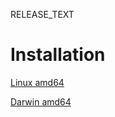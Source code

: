 RELEASE_TEXT

# Installation

[Linux amd64](https://dl.bintray.com/flant/werf/$VERSION/linux-amd64/werf)

[Darwin amd64](https://dl.bintray.com/flant/werf/$VERSION/darwin-amd64/werf)
